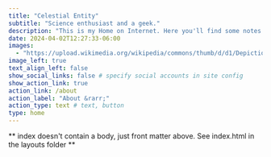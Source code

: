 ```yaml
---
title: "Celestial Entity"
subtitle: "Science enthusiast and a geek."
description: "This is my Home on Internet. Here you'll find some notes related to Science and my Interests."
date: 2024-04-02T12:27:33-06:00
images:
  - "https://upload.wikimedia.org/wikipedia/commons/thumb/d/d1/Depiction_of_king_Rana_Sanga.jpg/250px-Depiction_of_king_Rana_Sanga.jpg"
image_left: true
text_align_left: false
show_social_links: false # specify social accounts in site config
show_action_link: true
action_link: /about
action_label: "About &rarr;"
action_type: text # text, button
type: home
---
```


** index doesn't contain a body, just front matter above.
See index.html in the layouts folder **
